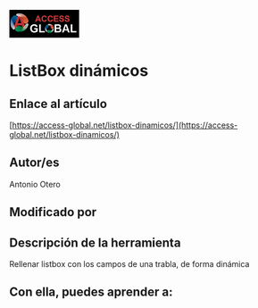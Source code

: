 ﻿![Access-global](blob/main/Images/Logo1.png)
# ListBox dinámicos
## Enlace al artículo
[https://access-global.net/listbox-dinamicos/](https://access-global.net/listbox-dinamicos/)
## Autor/es
Antonio Otero
## Modificado por

## Descripción de la herramienta
Rellenar listbox con los campos de una trabla, de forma dinámica
## Con ella, puedes aprender a:



